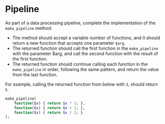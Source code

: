 # Pipeline

As part of a data processing pipeline, complete the implementation of the `make_pipeline` method:

- The method should accept a variable number of functions, and it should return a new function that accepts one parameter `$arg`.
- The returned function should call the first function in the `make_pipeline` with the parameter $arg, and call the second function with the result of the first function.
- The returned function should continue calling each function in the `make_pipeline` in order, following the same pattern, and return the value from the last function.

For example, calling the returned function from below with `3`, should return `5`.

```php
make_pipeline(
	function($x) { return $x * 3; },
	function($x) { return $x + 1; },
	function($x) { return $x / 2; }
);
```
